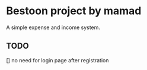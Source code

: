 # Bestoon project by mamad

A simple expense and income system.

## TODO
[] no need for login page after registration